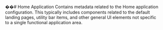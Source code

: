 ��#   H o m e   A p p l i c a t i o n 
 
 
 
 C o n t a i n s   m e t a d a t a   r e l a t e d   t o   t h e   H o m e   a p p l i c a t i o n   c o n f i g u r a t i o n .   T h i s   t y p i c a l l y   i n c l u d e s   c o m p o n e n t s   r e l a t e d   t o   t h e   d e f a u l t   l a n d i n g   p a g e s ,   u t i l i t y   b a r   i t e m s ,   a n d   o t h e r   g e n e r a l   U I   e l e m e n t s   n o t   s p e c i f i c   t o   a   s i n g l e   f u n c t i o n a l   a p p l i c a t i o n   a r e a . 
 
 
